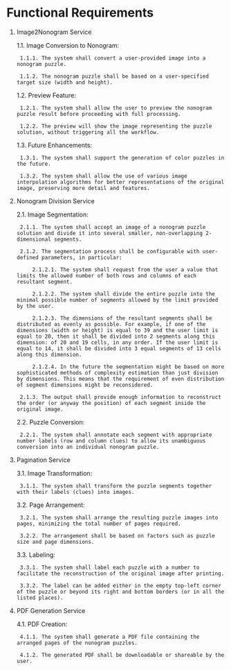 # Functional Requirements

1. Image2Nonogram Service

    1.1. Image Conversion to Nonogram:

        1.1.1. The system shall convert a user-provided image into a nonogram puzzle.

        1.1.2. The nonogram puzzle shall be based on a user-specified target size (width and height).

    1.2. Preview Feature:

        1.2.1. The system shall allow the user to preview the nonogram puzzle result before proceeding with full processing.

        1.2.2. The preview will show the image representing the puzzle solution, without triggering all the workflow.

    1.3. Future Enhancements:

        1.3.1. The system shall support the generation of color puzzles in the future.

        1.3.2. The system shall allow the use of various image interpolation algorithms for better representations of the original image, preserving more detail and features.

2. Nonogram Division Service

    2.1. Image Segmentation:

        2.1.1. The system shall accept an image of a nonogram puzzle solution and divide it into several smaller, non-overlapping 2-dimensional segments.

        2.1.2. The segmentation process shall be configurable with user-defined parameters, in particular:

            2.1.2.1. The system shall request from the user a value that limits the allowed number of both rows and columns of each resultant segment.

            2.1.2.2. The system shall divide the entire puzzle into the minimal possible number of segments allowed by the limit provided by the user.

            2.1.2.3. The dimensions of the resultant segments shall be distributed as evenly as possible. For example, if one of the dimensions (width or height) is equal to 39 and the user limit is equal to 20, then it shall be divided into 2 segments along this dimension: of 20 and 19 cells, in any order. If the user limit is equal to 14, it shall be divided into 3 equal segments of 13 cells along this dimension.
   
            2.1.2.4. In the future the segmentation might be based on more sophisticated methods of complexity estimation than just division by dimensions. This means that the requirement of even distribution of segment dimensions might be reconsidered.

        2.1.3. The output shall provide enough information to reconstruct the order (or anyway the position) of each segment inside the original image.

    2.2. Puzzle Conversion:

        2.2.1. The system shall annotate each segment with appropriate number labels (row and column clues) to allow its unambiguous conversion into an individual nonogram puzzle.

3. Pagination Service

    3.1. Image Transformation:

        3.1.1. The system shall transform the puzzle segments together with their labels (clues) into images.

    3.2. Page Arrangement:

        3.2.1. The system shall arrange the resulting puzzle images into pages, minimizing the total number of pages required.

        3.2.2. The arrangement shall be based on factors such as puzzle size and page dimensions.

    3.3. Labeling:

        3.3.1. The system shall label each puzzle with a number to facilitate the reconstruction of the original image after printing.

        3.3.2. The label can be added either in the empty top-left corner of the puzzle or beyond its right and bottom borders (or in all the listed places).

4. PDF Generation Service

    4.1. PDF Creation:

        4.1.1. The system shall generate a PDF file containing the arranged pages of the nonogram puzzles.

        4.1.2. The generated PDF shall be downloadable or shareable by the user.
